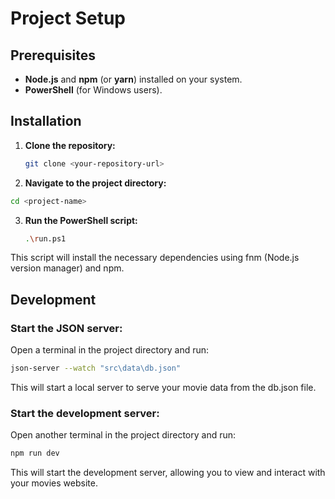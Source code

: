 # Project Setup

## Prerequisites

- **Node.js** and **npm** (or **yarn**) installed on your system.
- **PowerShell** (for Windows users).

## Installation

1. **Clone the repository:**

   ```bash
   git clone <your-repository-url>
   ```
2.  **Navigate to the project directory:**
      
   ```bash
   cd <project-name>
   ```
3. **Run the PowerShell script:**
   ```bash 
   .\run.ps1
   ```
This script will install the necessary dependencies using fnm (Node.js version manager) and npm.

## Development
### Start the JSON server:
Open a terminal in the project directory and run:

   ```bash
   json-server --watch "src\data\db.json"
   ```
This will start a local server to serve your movie data from the db.json file.

### Start the development server:
Open another terminal in the project directory and run:
```bash
npm run dev
```
This will start the development server, allowing you to view and interact with your movies website.
